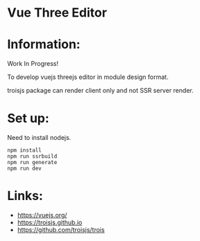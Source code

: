 # Vue Three Editor

# Information:
  Work In Progress!

  To develop vuejs threejs editor in module design format.


  troisjs package can render client only and not SSR server render.

# Set up:
  Need to install nodejs.


```
npm install
npm run ssrbuild
npm run generate
npm run dev
```

# Links:
- https://vuejs.org/
- https://troisjs.github.io
- https://github.com/troisjs/trois
